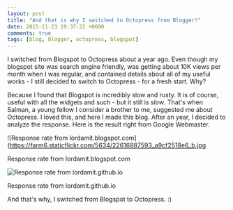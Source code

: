```yaml
---
layout: post
title: "And that is why I switched to Octopress from Blogger!"
date: 2015-11-23 19:37:22 +0600
comments: true
tags: [blog, blogger, octopress, blogspot]
---
```


I switched from Blogspot to Octopress about a year ago. Even though my blogspot site was search engine friendly, was getting about 10K views per month when I was regular, and contained details about all of my useful works - I still decided to switch to Octopress - for a fresh start.  Why?
<!-- more -->
Because I found that Blogspot is incredibly slow and rusty. It is of course, useful with all the widgets and such - but it still is <i>slow</i>. That's when Salman, a young fellow I consider a brother to me, suggested me about Octopress. I loved this, and here I made this blog. After an year, I decided to analyze the response. Here is the result right from Google Webmaster.

![Response rate from lordamit.blogspot.com](https://farm6.staticflickr.com/5634/22616887593_a9cf2518e6_b.jpg
<p>Response rate from lordamit.blogspot.com</p>

![ Response rate from lordamit.github.io](https://farm1.staticflickr.com/622/23244001195_f4c3e6ee33_b.jpg)
<p>Response rate from lordamit.github.io</p>

And that's why, I switched from Blogspot to Octopress. :)
